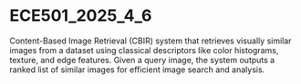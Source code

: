 # ECE501_2025_4_6
Content-Based Image Retrieval (CBIR) system that retrieves visually similar images from a dataset using classical descriptors like color histograms, texture, and edge features. Given a query image, the system outputs a ranked list of similar images for efficient image search and analysis.
